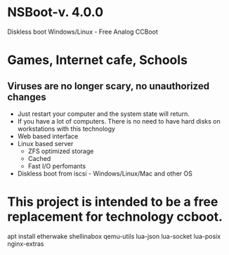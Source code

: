 # NSBoot-v. 4.0.0
Diskless boot Windows/Linux - Free Analog CCBoot 

<h1>Games, Internet cafe, Schools</h1>
<h2>Viruses are no longer scary, no unauthorized changes</h1>

* Just restart your computer and the system state will return.
* If you have a lot of computers. There is no need to have hard disks on workstations with this technology
* Web based interface
* Linux based server
  - ZFS optimized storage 
  - Cached
  - Fast I/O perfomants
* Diskless boot from iscsi - Windows/Linux/Mac and other OS


This project is intended to be a free replacement for technology ccboot.
===
apt install etherwake shellinabox qemu-utils lua-json lua-socket lua-posix nginx-extras
